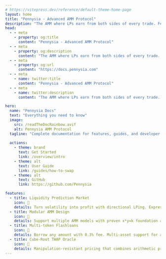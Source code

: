 ```yaml
---
# https://vitepress.dev/reference/default-theme-home-page
layout: home
title: "Pennysia - Advanced AMM Protocol"
description: "The AMM where LPs earn from both sides of every trade. Features Liquidity Prediction Markets, uncollateralized flashloans, and manipulation-resistant oracle."
head:
  - - meta
    - property: og:title
      content: "Pennysia - Advanced AMM Protocol"
  - - meta
    - property: og:description
      content: "The AMM where LPs earn from both sides of every trade. Features Liquidity Prediction Markets, uncollateralized flashloans, and manipulation-resistant oracle."
  - - meta
    - property: og:url
      content: "https://docs.pennysia.com"
  - - meta
    - name: twitter:title
      content: "Pennysia - Advanced AMM Protocol"
  - - meta
    - name: twitter:description
      content: "The AMM where LPs earn from both sides of every trade. Revolutionary DeFi innovation."

hero:
  name: "Pennysia Docs"
  text: "Everything you need to know"
  image:
    src: /readTheDocRainbow.avif
    alt: Pennysia AMM Protocol
  tagline: "Complete documentation for features, guides, and developer resources"
  
  actions:
    - theme: brand
      text: Get Started
      link: /overview/intro
    - theme: alt
      text: User Guide
      link: /guides/how-to-swap
    - theme: alt
      text: GitHub
      link: https://github.com/Pennysia

features:
  - title: Liquidity Prediction Market
    icon: 📘
    details: Turn volatility into profit with directional LPing. Express market bias while earning fees from both sides.
  - title: Modular AMM Design
    icon: 📘
    details: Support multiple AMM models with proven x*y=k foundation and planned future expansions.
  - title: Multi-token Flashloans  
    icon: 📘
    details: Borrow any amount with 0.3% fee. Multi-asset support for arbitrage, liquidations, and complex strategies.
  - title: Cube-Root TWAP Oracle
    icon: 📘
    details: Manipulation-resistant pricing that combines arithmetic precision with geometric stability.
---
```


